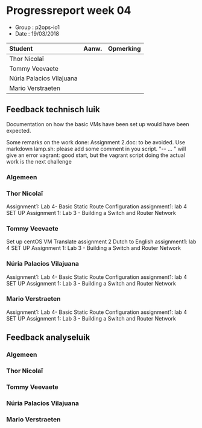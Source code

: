 # Progressreport week 04

* Group : p2ops-io1
* Date  : 19/03/2018

| Student  | Aanw. | Opmerking |
| :---     | :---  | :---      |
| Thor Nicolaï |     |           |
| Tommy Veevaete |     |           |
| Núria Palacios Vilajuana	 |      |           |
| Mario Verstraeten	 |      |           |

## Feedback technisch luik

Documentation on how the basic VMs have been set up would have been expected.

Some remarks on the work done:
Assignment 2.doc: to be avoided. Use markdown
lamp.sh: please add some comment in you script. "-- ... " will give an error
vagrant: good start, but the vagrant script doing the actual work is the next challenge

### Algemeen

### Thor Nicolaï 
Assignment1: Lab 4- Basic Static Route Configuration
assignment1: lab 4 SET UP
Assignment 1: Lab 3 - Building a Switch and Router Network

### Tommy Veevaete
Set up centOS VM
Translate assignment 2 Dutch to English
assignment1: lab 4 SET UP
Assignment 1: Lab 3 - Building a Switch and Router Network

### Núria Palacios Vilajuana
Assignment1: Lab 4- Basic Static Route Configuration
assignment1: lab 4 SET UP
Assignment 1: Lab 3 - Building a Switch and Router Network

### Mario Verstraeten
Assignment1: Lab 4- Basic Static Route Configuration
assignment1: lab 4 SET UP
Assignment 1: Lab 3 - Building a Switch and Router Network
## Feedback analyseluik


### Algemeen

### Thor Nicolaï 
### Tommy Veevaete
### Núria Palacios Vilajuana
### Mario Verstraeten

